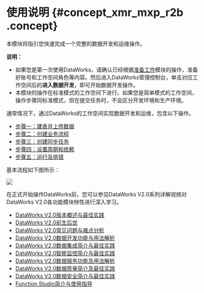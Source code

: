 # 使用说明 {#concept_xmr_mxp_r2b .concept}

本模块将指引您快速完成一个完整的数据开发和运维操作。

**说明：** 

-   如果您是第一次使用DataWorks，请确认已经根据[准备工作](../../../../cn.zh-CN/准备工作/管理员使用云账号/准备阿里云账号.md#)模块的操作，准备好账号和工作空间角色等内容。然后进入DataWorks管理控制台，单击对应工作空间后的**进入数据开发**，即可开始数据开发操作。
-   本模块的操作在标准模式的工作空间下进行。如果您是简单模式的工作空间，操作步骤同标准模式，但在提交任务时，不会区分开发环境和生产环境。

通常情况下，通过DataWorks的工作空间实现数据开发和运维，包含以下操作。

-   [步骤一：建表并上传数据](cn.zh-CN/快速开始/步骤一：建表并上传数据.md#)
-   [步骤二：创建业务流程](cn.zh-CN/快速开始/步骤二：创建业务流程.md#)
-   [步骤三：创建同步任务](cn.zh-CN/快速开始/步骤三：创建同步任务.md#)
-   [步骤四：设置周期和依赖](cn.zh-CN/快速开始/步骤四：设置周期和依赖.md#)
-   [步骤五：运行及排错](cn.zh-CN/快速开始/步骤五：运行及排错.md#)

基本流程如下图所示：

![](http://static-aliyun-doc.oss-cn-hangzhou.aliyuncs.com/assets/img/16179/15604886508968_zh-CN.png)

在正式开始操作DataWorks前，您可以参见DataWorks V2.0系列详解视频对DataWorks V2.0各功能模块特性进行深入学习。

-   [DataWorks V2.0版本概述与最佳实践](https://help.aliyun.com/video_detail/88093.html)
-   [DataWorks V2.0前生后世](https://help.aliyun.com/video_detail/97822.html)
-   [DataWorks V2.0常见问题与难点分析](https://help.aliyun.com/video_detail/97879.html)
-   [DataWorks V2.0数据开发功能与用法解析](https://help.aliyun.com/video_detail/97880.html)
-   [DataWorks V2.0数据集成简介与最佳实践](https://help.aliyun.com/video_detail/100219.html)
-   [DataWorks V2.0智能监控简介与最佳实践](https://help.aliyun.com/video_detail/100221.html)
-   [DataWorks V2.0数据服务功能及用法解析](https://help.aliyun.com/video_detail/100218.html)
-   [DataWorks V2.0数据质量简介及最佳实践](https://help.aliyun.com/video_detail/100220.html)
-   [DataWorks V2.0数据安全简介与最佳实践](https://help.aliyun.com/video_detail/100217.html)
-   [Function Studio简介与使用指导](https://help.aliyun.com/video_detail/100222.html)

